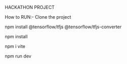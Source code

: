 HACKATHON PROJECT <yousuf/>



How to RUN:-
Clone the project

npm install @tensorflow/tfjs @tensorflow/tfjs-converter 

npm install

npm i vite 

npm run dev



